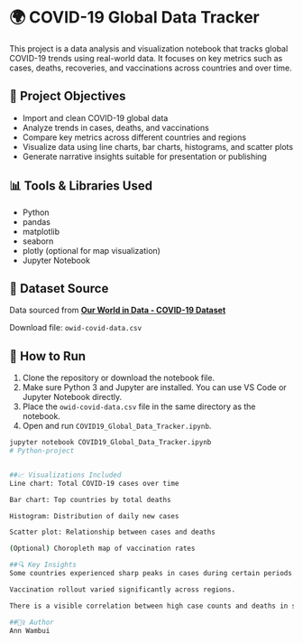 # 🌍 COVID-19 Global Data Tracker

This project is a data analysis and visualization notebook that tracks global COVID-19 trends using real-world data. It focuses on key metrics such as cases, deaths, recoveries, and vaccinations across countries and over time.

## 📌 Project Objectives

- Import and clean COVID-19 global data
- Analyze trends in cases, deaths, and vaccinations
- Compare key metrics across different countries and regions
- Visualize data using line charts, bar charts, histograms, and scatter plots
- Generate narrative insights suitable for presentation or publishing

## 📊 Tools & Libraries Used

- Python
- pandas
- matplotlib
- seaborn
- plotly (optional for map visualization)
- Jupyter Notebook

## 📁 Dataset Source

Data sourced from **[Our World in Data - COVID-19 Dataset](https://github.com/owid/covid-19-data)**

Download file: `owid-covid-data.csv`

## 🚀 How to Run

1. Clone the repository or download the notebook file.
2. Make sure Python 3 and Jupyter are installed. You can use VS Code or Jupyter Notebook directly.
3. Place the `owid-covid-data.csv` file in the same directory as the notebook.
4. Open and run `COVID19_Global_Data_Tracker.ipynb`.

```bash
jupyter notebook COVID19_Global_Data_Tracker.ipynb
# Python-project


##📈 Visualizations Included
Line chart: Total COVID-19 cases over time

Bar chart: Top countries by total deaths

Histogram: Distribution of daily new cases

Scatter plot: Relationship between cases and deaths

(Optional) Choropleth map of vaccination rates

##🔍 Key Insights
Some countries experienced sharp peaks in cases during certain periods.

Vaccination rollout varied significantly across regions.

There is a visible correlation between high case counts and deaths in some countries.

##🙋‍♀️ Author
Ann Wambui
